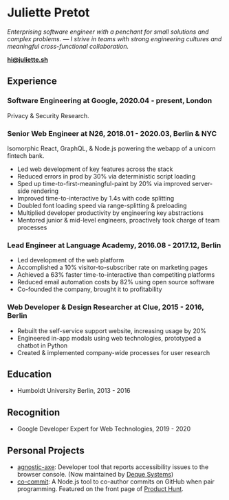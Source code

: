 # Juliette Pretot

_Enterprising software engineer with a penchant for small solutions and complex problems. — I strive in teams with strong engineering cultures and meaningful cross-functional collaboration._

**[hi@juliette.sh](mailto:hi@juliette.sh)**

## Experience

### Software Engineering at Google, 2020.04 - present, London

Privacy & Security Research.

### Senior Web Engineer at N26, 2018.01 - 2020.03, Berlin & NYC

Isomorphic React, GraphQL, & Node.js powering the webapp of a unicorn fintech bank.

- Led web development of key features across the stack
- Reduced errors in prod by 30% via deterministic script loading
- Sped up time-to-first-meaningful-paint by 20% via improved server-side rendering
- Improved time-to-interactive by 1.4s with code splitting
- Doubled font loading speed via range-splitting & preloading
- Multiplied developer productivity by engineering key abstractions
- Mentored junior & mid-level engineers, proactively took charge of team processes

### Lead Engineer at Language Academy, 2016.08 - 2017.12, Berlin

- Led development of the web platform
- Accomplished a 10% visitor-to-subscriber rate on marketing pages
- Achieved a 63% faster time-to-interactive than competiting platforms
- Reduced email automation costs by 82% using open source software
- Co-founded the company, brought it to profitability

### Web Developer & Design Researcher at Clue, 2015 - 2016, Berlin

- Rebuilt the self-service support website, increasing usage by 20%
- Engineered in-app modals using web technologies, prototyped a chatbot in Python
- Created & implemented company-wide processes for user research

## Education

- Humboldt University Berlin, 2013 - 2016

## Recognition

- Google Developer Expert for Web Technologies, 2019 - 2020

## Personal Projects

- [agnostic-axe](https://github.com/jul-sh/agnostic-axe): Developer tool that reports accessibility issues to the browser console. (Now maintained by [Deque Systems](https://en.wikipedia.org/wiki/Deque_Systems))
- [co-commit](https://github.com/jul-sh/npx-co-commit): A Node.js tool to co-author commits on GitHub when pair programming. Featured on the front page of [Product Hunt](https://www.producthunt.com/posts/co-commit).
